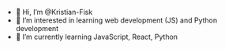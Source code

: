 - 👋 Hi, I’m @Kristian-Fisk
- 👀 I’m interested in learning web development (JS) and Python development
- 🌱 I’m currently learning JavaScript, React, Python



